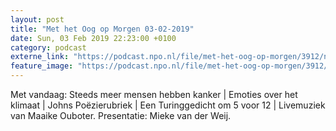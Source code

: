 ```yaml
---
layout: post
title: "Met het Oog op Morgen 03-02-2019"
date: Sun, 03 Feb 2019 22:23:00 +0100
category: podcast
externe_link: "https://podcast.npo.nl/file/met-het-oog-op-morgen/3912/nporadio1_met-het-oog-op-morgen_20190203_met-het-oog-op-morgen-03-02-2019_RZ5EGI.mp3"
feature_image: "https://podcast.npo.nl/file/met-het-oog-op-morgen/3912/nporadio1_met-het-oog-op-morgen_20190203_met-het-oog-op-morgen-03-02-2019_RZ5EGI.mp3"
---
```


Met vandaag: Steeds meer mensen hebben kanker | Emoties over het klimaat | Johns Poëzierubriek | Een Turinggedicht om 5 voor 12 | Livemuziek van Maaike Ouboter. Presentatie: Mieke van der Weij.
